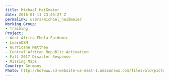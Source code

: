 ```yaml
---
title: Michael Heißmeier
date: 2016-01-11 23:40:27 Z
permalink: users/michael_heißmeier
Working Group:
- Training
Project:
- West Africa Ebola Epidemic
- LearnOSM
- Hurricane Matthew
- Central African Republic Activation
- Fall 2017 Disaster Response
- Missing Maps
Country: Germany
Photo: http://hotwww.s3-website-us-east-1.amazonaws.com/files/old/pictures/picture-322-1452592487.jpg
---
```



